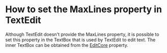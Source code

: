 # How to set the MaxLines property in TextEdit


<p>Although TextEdit doesn't provide the MaxLines property, it is possible to set this property in the TextBox that is used by TextEdit to edit text. The inner TextBox can be obtained from the <a href="https://documentation.devexpress.com/#WPF/DevExpressXpfEditorsBaseEdit_EditCoretopic"><u>EditCore</u></a> property.</p>

<br/>


